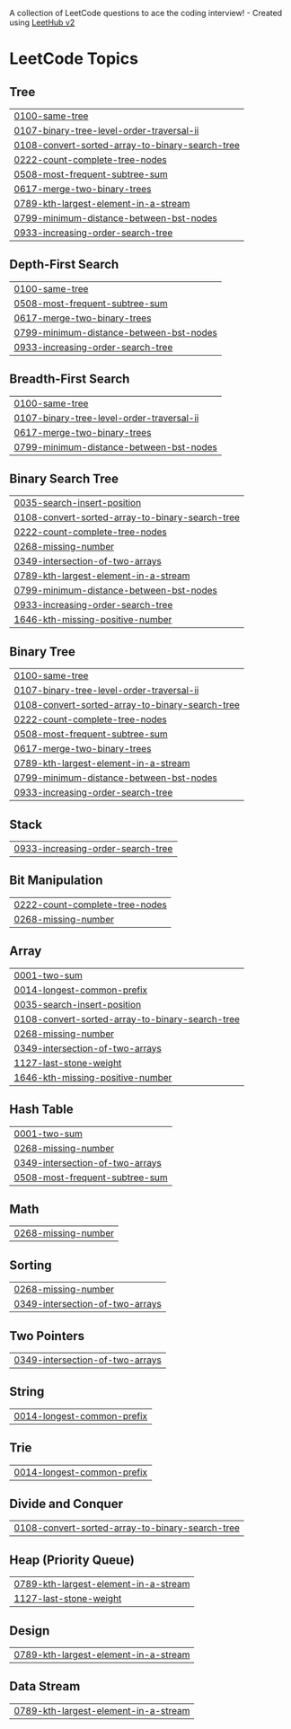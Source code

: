 A collection of LeetCode questions to ace the coding interview! - Created using [LeetHub v2](https://github.com/arunbhardwaj/LeetHub-2.0)
<!---LeetCode Topics Start-->
# LeetCode Topics
## Tree
|  |
| ------- |
| [0100-same-tree](https://github.com/lshyun955/CodingTest/tree/master/0100-same-tree) |
| [0107-binary-tree-level-order-traversal-ii](https://github.com/lshyun955/CodingTest/tree/master/0107-binary-tree-level-order-traversal-ii) |
| [0108-convert-sorted-array-to-binary-search-tree](https://github.com/lshyun955/CodingTest/tree/master/0108-convert-sorted-array-to-binary-search-tree) |
| [0222-count-complete-tree-nodes](https://github.com/lshyun955/CodingTest/tree/master/0222-count-complete-tree-nodes) |
| [0508-most-frequent-subtree-sum](https://github.com/lshyun955/CodingTest/tree/master/0508-most-frequent-subtree-sum) |
| [0617-merge-two-binary-trees](https://github.com/lshyun955/CodingTest/tree/master/0617-merge-two-binary-trees) |
| [0789-kth-largest-element-in-a-stream](https://github.com/lshyun955/CodingTest/tree/master/0789-kth-largest-element-in-a-stream) |
| [0799-minimum-distance-between-bst-nodes](https://github.com/lshyun955/CodingTest/tree/master/0799-minimum-distance-between-bst-nodes) |
| [0933-increasing-order-search-tree](https://github.com/lshyun955/CodingTest/tree/master/0933-increasing-order-search-tree) |
## Depth-First Search
|  |
| ------- |
| [0100-same-tree](https://github.com/lshyun955/CodingTest/tree/master/0100-same-tree) |
| [0508-most-frequent-subtree-sum](https://github.com/lshyun955/CodingTest/tree/master/0508-most-frequent-subtree-sum) |
| [0617-merge-two-binary-trees](https://github.com/lshyun955/CodingTest/tree/master/0617-merge-two-binary-trees) |
| [0799-minimum-distance-between-bst-nodes](https://github.com/lshyun955/CodingTest/tree/master/0799-minimum-distance-between-bst-nodes) |
| [0933-increasing-order-search-tree](https://github.com/lshyun955/CodingTest/tree/master/0933-increasing-order-search-tree) |
## Breadth-First Search
|  |
| ------- |
| [0100-same-tree](https://github.com/lshyun955/CodingTest/tree/master/0100-same-tree) |
| [0107-binary-tree-level-order-traversal-ii](https://github.com/lshyun955/CodingTest/tree/master/0107-binary-tree-level-order-traversal-ii) |
| [0617-merge-two-binary-trees](https://github.com/lshyun955/CodingTest/tree/master/0617-merge-two-binary-trees) |
| [0799-minimum-distance-between-bst-nodes](https://github.com/lshyun955/CodingTest/tree/master/0799-minimum-distance-between-bst-nodes) |
## Binary Search Tree
|  |
| ------- |
| [0035-search-insert-position](https://github.com/lshyun955/CodingTest/tree/master/0035-search-insert-position) |
| [0108-convert-sorted-array-to-binary-search-tree](https://github.com/lshyun955/CodingTest/tree/master/0108-convert-sorted-array-to-binary-search-tree) |
| [0222-count-complete-tree-nodes](https://github.com/lshyun955/CodingTest/tree/master/0222-count-complete-tree-nodes) |
| [0268-missing-number](https://github.com/lshyun955/CodingTest/tree/master/0268-missing-number) |
| [0349-intersection-of-two-arrays](https://github.com/lshyun955/CodingTest/tree/master/0349-intersection-of-two-arrays) |
| [0789-kth-largest-element-in-a-stream](https://github.com/lshyun955/CodingTest/tree/master/0789-kth-largest-element-in-a-stream) |
| [0799-minimum-distance-between-bst-nodes](https://github.com/lshyun955/CodingTest/tree/master/0799-minimum-distance-between-bst-nodes) |
| [0933-increasing-order-search-tree](https://github.com/lshyun955/CodingTest/tree/master/0933-increasing-order-search-tree) |
| [1646-kth-missing-positive-number](https://github.com/lshyun955/CodingTest/tree/master/1646-kth-missing-positive-number) |
## Binary Tree
|  |
| ------- |
| [0100-same-tree](https://github.com/lshyun955/CodingTest/tree/master/0100-same-tree) |
| [0107-binary-tree-level-order-traversal-ii](https://github.com/lshyun955/CodingTest/tree/master/0107-binary-tree-level-order-traversal-ii) |
| [0108-convert-sorted-array-to-binary-search-tree](https://github.com/lshyun955/CodingTest/tree/master/0108-convert-sorted-array-to-binary-search-tree) |
| [0222-count-complete-tree-nodes](https://github.com/lshyun955/CodingTest/tree/master/0222-count-complete-tree-nodes) |
| [0508-most-frequent-subtree-sum](https://github.com/lshyun955/CodingTest/tree/master/0508-most-frequent-subtree-sum) |
| [0617-merge-two-binary-trees](https://github.com/lshyun955/CodingTest/tree/master/0617-merge-two-binary-trees) |
| [0789-kth-largest-element-in-a-stream](https://github.com/lshyun955/CodingTest/tree/master/0789-kth-largest-element-in-a-stream) |
| [0799-minimum-distance-between-bst-nodes](https://github.com/lshyun955/CodingTest/tree/master/0799-minimum-distance-between-bst-nodes) |
| [0933-increasing-order-search-tree](https://github.com/lshyun955/CodingTest/tree/master/0933-increasing-order-search-tree) |
## Stack
|  |
| ------- |
| [0933-increasing-order-search-tree](https://github.com/lshyun955/CodingTest/tree/master/0933-increasing-order-search-tree) |
## Bit Manipulation
|  |
| ------- |
| [0222-count-complete-tree-nodes](https://github.com/lshyun955/CodingTest/tree/master/0222-count-complete-tree-nodes) |
| [0268-missing-number](https://github.com/lshyun955/CodingTest/tree/master/0268-missing-number) |
## Array
|  |
| ------- |
| [0001-two-sum](https://github.com/lshyun955/CodingTest/tree/master/0001-two-sum) |
| [0014-longest-common-prefix](https://github.com/lshyun955/CodingTest/tree/master/0014-longest-common-prefix) |
| [0035-search-insert-position](https://github.com/lshyun955/CodingTest/tree/master/0035-search-insert-position) |
| [0108-convert-sorted-array-to-binary-search-tree](https://github.com/lshyun955/CodingTest/tree/master/0108-convert-sorted-array-to-binary-search-tree) |
| [0268-missing-number](https://github.com/lshyun955/CodingTest/tree/master/0268-missing-number) |
| [0349-intersection-of-two-arrays](https://github.com/lshyun955/CodingTest/tree/master/0349-intersection-of-two-arrays) |
| [1127-last-stone-weight](https://github.com/lshyun955/CodingTest/tree/master/1127-last-stone-weight) |
| [1646-kth-missing-positive-number](https://github.com/lshyun955/CodingTest/tree/master/1646-kth-missing-positive-number) |
## Hash Table
|  |
| ------- |
| [0001-two-sum](https://github.com/lshyun955/CodingTest/tree/master/0001-two-sum) |
| [0268-missing-number](https://github.com/lshyun955/CodingTest/tree/master/0268-missing-number) |
| [0349-intersection-of-two-arrays](https://github.com/lshyun955/CodingTest/tree/master/0349-intersection-of-two-arrays) |
| [0508-most-frequent-subtree-sum](https://github.com/lshyun955/CodingTest/tree/master/0508-most-frequent-subtree-sum) |
## Math
|  |
| ------- |
| [0268-missing-number](https://github.com/lshyun955/CodingTest/tree/master/0268-missing-number) |
## Sorting
|  |
| ------- |
| [0268-missing-number](https://github.com/lshyun955/CodingTest/tree/master/0268-missing-number) |
| [0349-intersection-of-two-arrays](https://github.com/lshyun955/CodingTest/tree/master/0349-intersection-of-two-arrays) |
## Two Pointers
|  |
| ------- |
| [0349-intersection-of-two-arrays](https://github.com/lshyun955/CodingTest/tree/master/0349-intersection-of-two-arrays) |
## String
|  |
| ------- |
| [0014-longest-common-prefix](https://github.com/lshyun955/CodingTest/tree/master/0014-longest-common-prefix) |
## Trie
|  |
| ------- |
| [0014-longest-common-prefix](https://github.com/lshyun955/CodingTest/tree/master/0014-longest-common-prefix) |
## Divide and Conquer
|  |
| ------- |
| [0108-convert-sorted-array-to-binary-search-tree](https://github.com/lshyun955/CodingTest/tree/master/0108-convert-sorted-array-to-binary-search-tree) |
## Heap (Priority Queue)
|  |
| ------- |
| [0789-kth-largest-element-in-a-stream](https://github.com/lshyun955/CodingTest/tree/master/0789-kth-largest-element-in-a-stream) |
| [1127-last-stone-weight](https://github.com/lshyun955/CodingTest/tree/master/1127-last-stone-weight) |
## Design
|  |
| ------- |
| [0789-kth-largest-element-in-a-stream](https://github.com/lshyun955/CodingTest/tree/master/0789-kth-largest-element-in-a-stream) |
## Data Stream
|  |
| ------- |
| [0789-kth-largest-element-in-a-stream](https://github.com/lshyun955/CodingTest/tree/master/0789-kth-largest-element-in-a-stream) |
<!---LeetCode Topics End-->